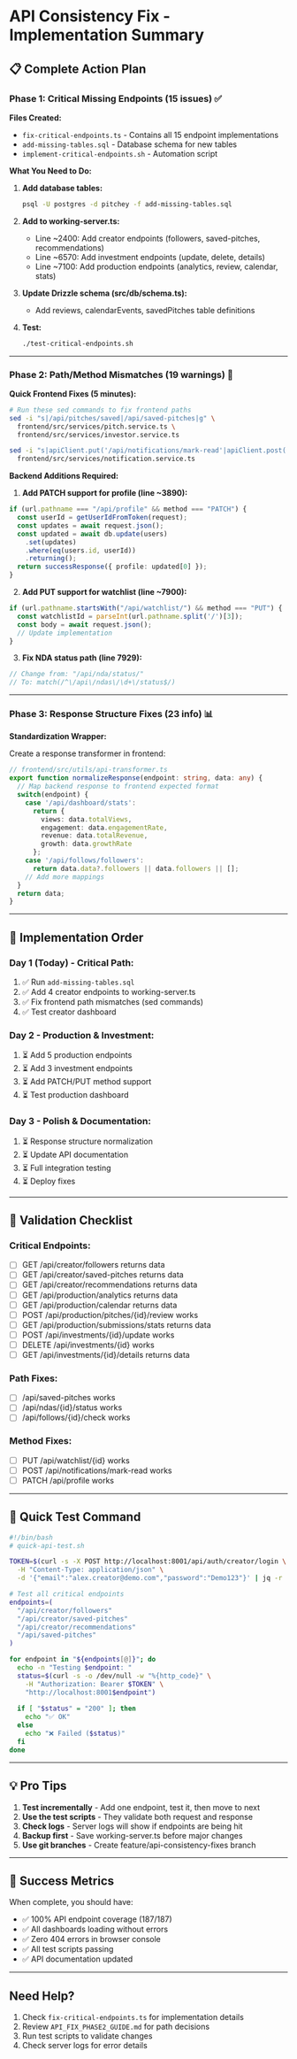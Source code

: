 # API Consistency Fix - Implementation Summary

## 📋 Complete Action Plan

### Phase 1: Critical Missing Endpoints (15 issues) ✅
**Files Created:**
- `fix-critical-endpoints.ts` - Contains all 15 endpoint implementations
- `add-missing-tables.sql` - Database schema for new tables
- `implement-critical-endpoints.sh` - Automation script

**What You Need to Do:**

1. **Add database tables:**
   ```bash
   psql -U postgres -d pitchey -f add-missing-tables.sql
   ```

2. **Add to working-server.ts:**
   - Line ~2400: Add creator endpoints (followers, saved-pitches, recommendations)
   - Line ~6570: Add investment endpoints (update, delete, details)
   - Line ~7100: Add production endpoints (analytics, review, calendar, stats)

3. **Update Drizzle schema (src/db/schema.ts):**
   - Add reviews, calendarEvents, savedPitches table definitions

4. **Test:**
   ```bash
   ./test-critical-endpoints.sh
   ```

---

### Phase 2: Path/Method Mismatches (19 warnings) 🔧
**Quick Frontend Fixes (5 minutes):**

```bash
# Run these sed commands to fix frontend paths
sed -i "s|/api/pitches/saved|/api/saved-pitches|g" \
  frontend/src/services/pitch.service.ts \
  frontend/src/services/investor.service.ts

sed -i "s|apiClient.put('/api/notifications/mark-read'|apiClient.post('/api/notifications/mark-read'|g" \
  frontend/src/services/notification.service.ts
```

**Backend Additions Required:**

1. **Add PATCH support for profile (line ~3890):**
```typescript
if (url.pathname === "/api/profile" && method === "PATCH") {
  const userId = getUserIdFromToken(request);
  const updates = await request.json();
  const updated = await db.update(users)
    .set(updates)
    .where(eq(users.id, userId))
    .returning();
  return successResponse({ profile: updated[0] });
}
```

2. **Add PUT support for watchlist (line ~7900):**
```typescript
if (url.pathname.startsWith("/api/watchlist/") && method === "PUT") {
  const watchlistId = parseInt(url.pathname.split('/')[3]);
  const body = await request.json();
  // Update implementation
}
```

3. **Fix NDA status path (line 7929):**
```typescript
// Change from: "/api/nda/status/"
// To: match(/^\/api\/ndas\/\d+\/status$/)
```

---

### Phase 3: Response Structure Fixes (23 info) 📊
**Standardization Wrapper:**

Create a response transformer in frontend:
```typescript
// frontend/src/utils/api-transformer.ts
export function normalizeResponse(endpoint: string, data: any) {
  // Map backend response to frontend expected format
  switch(endpoint) {
    case '/api/dashboard/stats':
      return {
        views: data.totalViews,
        engagement: data.engagementRate,
        revenue: data.totalRevenue,
        growth: data.growthRate
      };
    case '/api/follows/followers':
      return data.data?.followers || data.followers || [];
    // Add more mappings
  }
  return data;
}
```

---

## 🚀 Implementation Order

### Day 1 (Today) - Critical Path:
1. ✅ Run `add-missing-tables.sql`
2. ✅ Add 4 creator endpoints to working-server.ts
3. ✅ Fix frontend path mismatches (sed commands)
4. ✅ Test creator dashboard

### Day 2 - Production & Investment:
1. ⏳ Add 5 production endpoints
2. ⏳ Add 3 investment endpoints
3. ⏳ Add PATCH/PUT method support
4. ⏳ Test production dashboard

### Day 3 - Polish & Documentation:
1. ⏳ Response structure normalization
2. ⏳ Update API documentation
3. ⏳ Full integration testing
4. ⏳ Deploy fixes

---

## 🧪 Validation Checklist

### Critical Endpoints:
- [ ] GET /api/creator/followers returns data
- [ ] GET /api/creator/saved-pitches returns data
- [ ] GET /api/creator/recommendations returns data
- [ ] GET /api/production/analytics returns data
- [ ] GET /api/production/calendar returns data
- [ ] POST /api/production/pitches/{id}/review works
- [ ] GET /api/production/submissions/stats returns data
- [ ] POST /api/investments/{id}/update works
- [ ] DELETE /api/investments/{id} works
- [ ] GET /api/investments/{id}/details returns data

### Path Fixes:
- [ ] /api/saved-pitches works
- [ ] /api/ndas/{id}/status works
- [ ] /api/follows/{id}/check works

### Method Fixes:
- [ ] PUT /api/watchlist/{id} works
- [ ] POST /api/notifications/mark-read works
- [ ] PATCH /api/profile works

---

## 📝 Quick Test Command

```bash
#!/bin/bash
# quick-api-test.sh

TOKEN=$(curl -s -X POST http://localhost:8001/api/auth/creator/login \
  -H "Content-Type: application/json" \
  -d '{"email":"alex.creator@demo.com","password":"Demo123"}' | jq -r '.token')

# Test all critical endpoints
endpoints=(
  "/api/creator/followers"
  "/api/creator/saved-pitches"
  "/api/creator/recommendations"
  "/api/saved-pitches"
)

for endpoint in "${endpoints[@]}"; do
  echo -n "Testing $endpoint: "
  status=$(curl -s -o /dev/null -w "%{http_code}" \
    -H "Authorization: Bearer $TOKEN" \
    "http://localhost:8001$endpoint")
  
  if [ "$status" = "200" ]; then
    echo "✅ OK"
  else
    echo "❌ Failed ($status)"
  fi
done
```

---

## 💡 Pro Tips

1. **Test incrementally** - Add one endpoint, test it, then move to next
2. **Use the test scripts** - They validate both request and response
3. **Check logs** - Server logs will show if endpoints are being hit
4. **Backup first** - Save working-server.ts before major changes
5. **Use git branches** - Create feature/api-consistency-fixes branch

---

## 🎯 Success Metrics

When complete, you should have:
- ✅ 100% API endpoint coverage (187/187)
- ✅ All dashboards loading without errors
- ✅ Zero 404 errors in browser console
- ✅ All test scripts passing
- ✅ API documentation updated

---

## Need Help?

1. Check `fix-critical-endpoints.ts` for implementation details
2. Review `API_FIX_PHASE2_GUIDE.md` for path decisions
3. Run test scripts to validate changes
4. Check server logs for error details